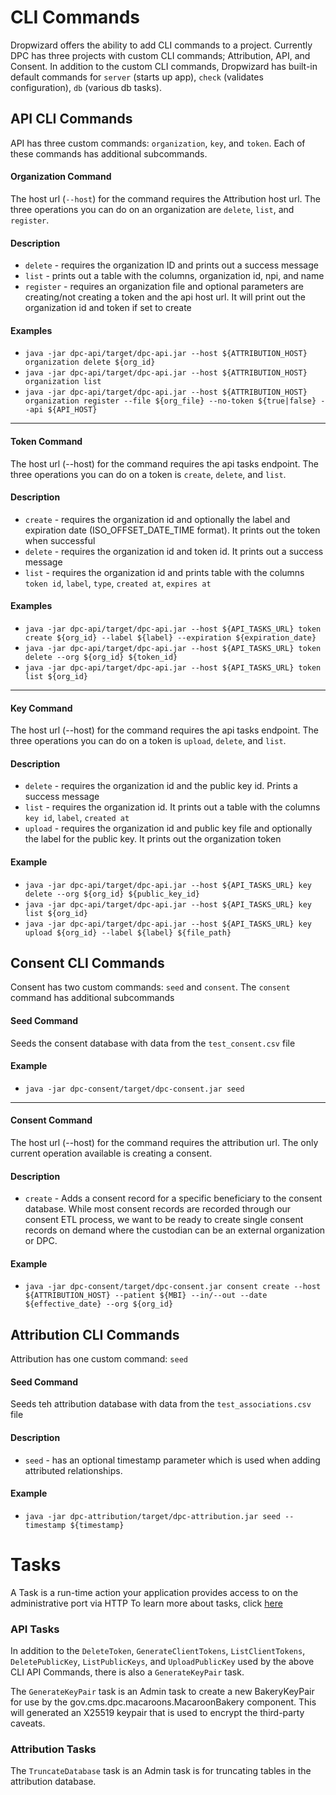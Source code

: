 # CLI Commands
Dropwizard offers the ability to add CLI commands to a project.  Currently DPC has three projects with custom CLI commands; Attribution, API, and Consent. In addition to the custom CLI commands, Dropwizard has built-in default commands for `server` (starts up app), `check` (validates configuration), `db` (various db tasks).

## API CLI Commands
API has three custom commands: `organization`, `key`, and `token`.  Each of these commands has additional subcommands.

#### Organization Command
The host url (`--host`) for the command requires the Attribution host url.  The three operations you can do on an organization are `delete`, `list`, and `register`.

#### Description
* `delete` - requires the organization ID and prints out a success message
* `list` - prints out a table with the columns, organization id, npi, and name
* `register` - requires an organization file and optional parameters are creating/not creating a token and the api host url. It will print out the organization id and token if set to create

#### Examples
* `java -jar dpc-api/target/dpc-api.jar --host ${ATTRIBUTION_HOST} organization delete ${org_id}`
* `java -jar dpc-api/target/dpc-api.jar --host ${ATTRIBUTION_HOST} organization list`
* `java -jar dpc-api/target/dpc-api.jar --host ${ATTRIBUTION_HOST} organization register --file ${org_file} --no-token ${true|false} --api ${API_HOST}`

---
#### Token Command
The host url (--host) for the command requires the api tasks endpoint. The three operations you can do on a token is `create`, `delete`, and `list`.

#### Description
* `create` - requires the organization id and optionally the label and expiration date (ISO_OFFSET_DATE_TIME format). It prints out the token when successful
* `delete` - requires the organization id and token id. It prints out a success message
* `list` - requires the organization id and prints table with the columns `token id`, `label`, `type`, `created at`, `expires at`

#### Examples
* `java -jar dpc-api/target/dpc-api.jar --host ${API_TASKS_URL} token create ${org_id} --label ${label} --expiration ${expiration_date}`
* `java -jar dpc-api/target/dpc-api.jar --host ${API_TASKS_URL} token delete --org ${org_id} ${token_id}`
* `java -jar dpc-api/target/dpc-api.jar --host ${API_TASKS_URL} token list ${org_id}`

---
#### Key Command
The host url (--host) for the command requires the api tasks endpoint. The three operations you can do on a token is `upload`, `delete`, and `list`.

#### Description
* `delete` - requires the organization id and the public key id. Prints a success message
* `list` - requires the organization id. It prints out a table with the columns `key id`, `label`, `created at`
* `upload` - requires the organization id and public key file and optionally the label for the public key. It prints out the organization token

#### Example
* `java -jar dpc-api/target/dpc-api.jar --host ${API_TASKS_URL} key delete --org ${org_id} ${public_key_id}`
* `java -jar dpc-api/target/dpc-api.jar --host ${API_TASKS_URL} key list ${org_id}`
* `java -jar dpc-api/target/dpc-api.jar --host ${API_TASKS_URL} key upload ${org_id} --label ${label} ${file_path}`

## Consent CLI Commands
Consent has two custom commands: `seed` and `consent`. The `consent` command has additional subcommands

#### Seed Command
Seeds the consent database with data from the `test_consent.csv` file

#### Example
* `java -jar dpc-consent/target/dpc-consent.jar seed`

---
#### Consent Command
The host url (--host) for the command requires the attribution url. The only current operation available is creating a consent.

#### Description
* `create` - Adds a consent record for a specific beneficiary to the consent database. While most consent records are recorded through our consent ETL process, we want to be ready to create single consent records on demand where the custodian can be an external organization or DPC.

#### Example
* `java -jar dpc-consent/target/dpc-consent.jar consent create --host ${ATTRIBUTION_HOST} --patient ${MBI} --in/--out --date ${effective_date} --org ${org_id}`

## Attribution CLI Commands
Attribution has one custom command: `seed`

#### Seed Command
Seeds teh attribution database with data from the `test_associations.csv` file

#### Description
* `seed` - has an optional timestamp parameter which is used when adding attributed relationships.

#### Example
* `java -jar dpc-attribution/target/dpc-attribution.jar seed --timestamp ${timestamp}`

# Tasks
A Task is a run-time action your application provides access to on the administrative port via HTTP
To learn more about tasks, click [here](https://www.dropwizard.io/en/latest/manual/core.html#tasks)

### API Tasks
In addition to the `DeleteToken`, `GenerateClientTokens`, `ListClientTokens`, `DeletePublicKey`, `ListPublicKeys`, and
 `UploadPublicKey` used by the above CLI API Commands, there is also a `GenerateKeyPair` task.

The `GenerateKeyPair` task is an Admin task to create a new BakeryKeyPair for use by the 
gov.cms.dpc.macaroons.MacaroonBakery component. This will generated an X25519 keypair that is used to encrypt the 
third-party caveats.

### Attribution Tasks
The `TruncateDatabase` task is an Admin task is for truncating tables in the attribution database.

